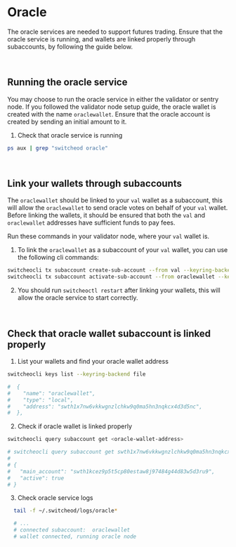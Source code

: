 # Oracle

The oracle services are needed to support futures trading. Ensure that the oracle service is running, and wallets are linked properly through subaccounts, by following the guide below.

<br>

## Running the oracle service

You may choose to run the oracle service in either the validator or sentry node. If you followed the validator node setup guide, the oracle wallet is created with the name `oraclewallet`. Ensure that the oracle account is created by sending an initial amount to it.

1. Check that oracle service is running
  ```bash
  ps aux | grep "switcheod oracle"
  ```

<br>

## Link your wallets through subaccounts

The `oraclewallet` should be linked to your `val` wallet as a subaccount, this will allow the `oraclewallet` to send oracle votes on behalf of your `val` wallet.
Before linking the wallets, it should be ensured that both the `val` and `oraclewallet` addresses have sufficient funds to pay fees.

Run these commands in your validator node, where your `val` wallet is.

1. To link the `oraclewallet` as a subaccount of your `val` wallet, you can use the following cli commands:

  ```bash
  switcheocli tx subaccount create-sub-account --from val --keyring-backend file -y --fees 100000000swth -b block val <oraclewallet-swth-address> <val-swth-address>
  switcheocli tx subaccount activate-sub-account --from oraclewallet --keyring-backend file -y --fees 100000000swth -b block oraclewallet <oraclewallet-swth-address> <val-swth-address>
  ```

2. You should run `switcheoctl restart` after linking your wallets, this will allow the oracle service to start correctly.

<br>

## Check that oracle wallet subaccount is linked properly

1. List your wallets and find your oracle wallet address
  ```bash
  switcheocli keys list --keyring-backend file

  #  {
  #    "name": "oraclewallet",
  #    "type": "local",
  #    "address": "swth1x7nw6vkkwgnzlchkw9q0ma5hn3nqkcx4d3d5nc",
  #  },
  ```

2. Check if oracle wallet is linked properly
  ```bash
  switcheocli query subaccount get <oracle-wallet-address>

  # switcheocli query subaccount get swth1x7nw6vkkwgnzlchkw9q0ma5hn3nqkcx4d3d5nc
  #
  # {
  #   "main_account": "swth1kcez9p5t5cp80estaw8j97484g44d83w5d3ru9",
  #   "active": true
  # }
  ```

3. Check oracle service logs

```bash
  tail -f ~/.switcheod/logs/oracle*

  # ...
  # connected subaccount:  oraclewallet
  # wallet connected, running oracle node
  ```
